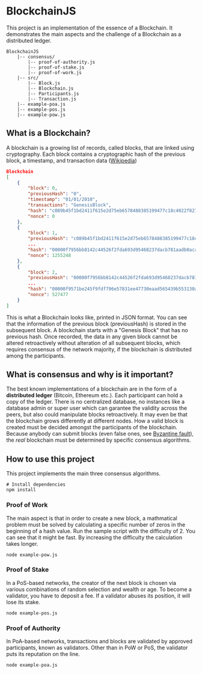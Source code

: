 # BlockchainJS

This project is an implementation of the essence of a Blockchain. It demonstrates the main aspects and the challenge of a Blockchain as a distributed ledger.

```
BlockchainJS  
    |-- consensus/
        |-- proof-of-authority.js
        |-- proof-of-stake.js
        |-- proof-of-work.js
    |-- src/
        |-- Block.js
        |-- Blockchain.js
        |-- Participants.js
        |-- Transaction.js
    |-- example-poa.js
    |-- example-pos.js
    |-- example-pow.js
```

## What is a Blockchain?

A blockchain is a growing list of records, called blocks, that are linked using cryptography. Each block contains a cryptographic hash of the previous block, a timestamp, and transaction data ([Wikipedia](https://en.wikipedia.org/wiki/Blockchain))
  
```json
Blockchain
[
    {
        "block": 0,
        "previousHash": "0",
        "timestamp": "01/01/2010",
        "transactions": "GenesisBlock",
        "hash": "c089b45f1bd2411f615e2d75eb6578488385199477c18c4022f8273ca557abfe",
        "nonce": 0
    },
    {
        "block": 1,
        "previousHash": "c089b45f1bd2411f615e2d75eb6578488385199477c18c4022f8273ca557abfe",
        ...
        "hash": "00000f7956bb8142c44526f2fda693d95468237dacb781aadb0aca00478ae2c9",
        "nonce": 1255248
    },
    {
        "block": 2,
        "previousHash": "00000f7956bb8142c44526f2fda693d95468237dacb781aadb0aca00478ae2c9",
        ...
        "hash": "00000f9571be245f9fdf796e57831ee47730eaad565439b553130a2d543f14cb",
        "nonce": 527477
    }
]
```

This is what a Blockchain looks like, printed in JSON format. You can see that the information of the previous block (previousHash) is stored in the subsequent block. A blockchain starts with a "Genesis Block" that has no previous hash. Once recorded, the data in any given block cannot be altered retroactively without alteration of all subsequent blocks, which requires consensus of the network majority, if the blockchain is distributed among the participants.

## What is consensus and why is it important?

The best known implementations of a blockchain are in the form of a **distributed ledger** (Bitcoin, Ethereum etc.). Each participant can hold a copy of the ledger. There is no centralized database, no instances like a database admin or super user which can garantee the validity across the peers, but also could manipulate blocks retroactively. It may even be that the blockchain grows differently at different nodes. How a valid block is created must be decided amongst the participants of the blockchain. Because anybody can submit blocks (even false ones, see [Byzantine fault](https://en.wikipedia.org/wiki/Byzantine_fault)), the *real* blockchain must be determined by specific consensus algorithms. 

## How to use this project

This project implements the main three consensus algorithms.

```shell
# Install dependencies
npm install
```

### Proof of Work

The main aspect is that in order to create a new block, a mathmatical problem must be solved by calculating a specific number of zeros in the beginning of a hash value. Run the sample script with the difficulty of 2. You can see that it might be fast. By increasing the difficulty the calculation takes longer.

```shell
node example-pow.js
```

### Proof of Stake

In a PoS-based networks, the creator of the next block is chosen via various combinations of random selection and wealth or age. To become a validator, you have to deposit a fee. If a validator abuses its position, it will lose its stake.

```shell
node example-pos.js
```

### Proof of Authority

In PoA-based networks, transactions and blocks are validated by approved participants, known as validators. Other than in PoW or PoS, the validator puts its reputation on the line.

```shell
node example-poa.js
```